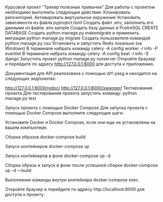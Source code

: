 Курсовой проект "Трекер полезных привычек"
Для работы с проектом необходимо выполнить следующие действия:
Клонировать репозиторий.
Активировать виртуальное окружение
Установить зависимости из файла pyproject.toml
Создать файл .env, заполнить его данными из файла .env.sample
Создать базу данных в PostreSQL CREATE DATABASE <yourdatabasename>
Создать python manage.py makemigrate и применить миграции python manage.py migrate
Создать пользователя командой python manage.py csu
Установить и запустить Redis локально (на Windows)
В терминале набрать команду celery -A config worker -l info -P eventlet
В терминале набрать команду celery -A config beat -l info -S django
Запустить проект python manage.py runserver
Откройте браузер и перейдите по адресу http://127.0.0.1:8000 для доступа к приложению.

Документация для API реализована с помощью drf-yasg и находится на следующих эндпоинтах:

http://127.0.0.1:8000/redoc/
http://127.0.0.1:8000/swagger/
Тестирование проекта
Для тестирования проекта запустить команду: python manage.py test

Запуск проекта с помощью Docker Compose
Для запуска проекта с помощью Docker Compose выполните следующие шаги:

Установите Docker и Docker Compose, если они еще не установлены на вашем компьютере.

Сборка образов
docker-compose build

Запуск контейнеров
docker-compose up

Запуск контейнеров в фоне
docker-compose up -d

Сборка образа и запуск в фоне после успешной сборки
docker-compose up -d —build

Выполнение команды внутри контейнера
docker-compose exec <app> <command>

Откройте браузер и перейдите по адресу http://localhost:8000 для доступа к проекту.
